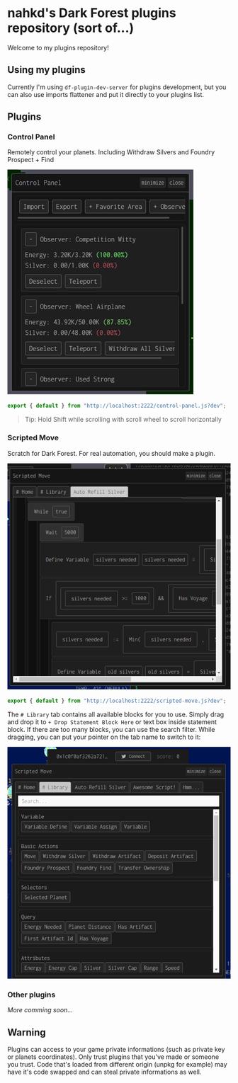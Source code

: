 # nahkd's Dark Forest plugins repository (sort of...)
Welcome to my plugins repository!

## Using my plugins
Currently I'm using ``df-plugin-dev-server`` for plugins development, but you can also use imports flattener and put it directly to your plugins list.

## Plugins
### Control Panel
Remotely control your planets. Including Withdraw Silvers and Foundry Prospect + Find

![Control Panel Screenshot](./images/control-panel.png)

```js
export { default } from "http://localhost:2222/control-panel.js?dev";
```

> Tip: Hold Shift while scrolling with scroll wheel to scroll horizontally

### Scripted Move
Scratch for Dark Forest. For real automation, you should make a plugin.

![Scripted Move](./images/scripted-move.png)

```js
export { default } from "http://localhost:2222/scripted-move.js?dev";
```

The ``# Library`` tab contains all available blocks for you to use. Simply drag and drop it to ``+ Drop Statement Block Here`` or text box inside statement block. If there are too many blocks, you can use the search filter. While dragging, you can put your pointer on the tab name to switch to it:

![Scripted Move](./images/scripted-move.gif)

### Other plugins
_More comming soon..._

## Warning
Plugins can access to your game private informations (such as private key or planets coordinates). Only trust plugins that you've made or someone you trust. Code that's loaded from different origin (unpkg for example) may have it's code swapped and can steal private informations as well.
